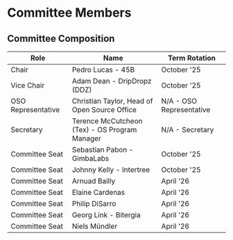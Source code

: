 # Committee Members

## Committee Composition



| Role               | Name                                           | Term Rotation            |
| ------------------ | ---------------------------------------------- | ------------------------ |
| Chair              | Pedro Lucas - 45B                              | October '25              |
| Vice Chair         | Adam Dean - DripDropz (DDZ)                    | October '25              |
| OSO Representative | Christian Taylor, Head of Open Source Office   | N/A - OSO Representative |
| Secretary          | Terence McCutcheon (Tex) -  OS Program Manager | N/A - Secretary          |
| Committee Seat     | Sebastian Pabon - GimbaLabs                    | October '25              |
| Committee Seat     | Johnny Kelly - Intertree                       | October '25              |
| Committee Seat     | Arnuad Bailly                                  | April '26                |
| Committee Seat     | Elaine Cardenas                                | April '26                |
| Committee Seat     | Philip DiSarro                                 | April '26                |
| Committee Seat     | Georg Link - Bitergia                          | April '26                |
| Committee Seat     | Niels Mündler                                  | April '26                |

